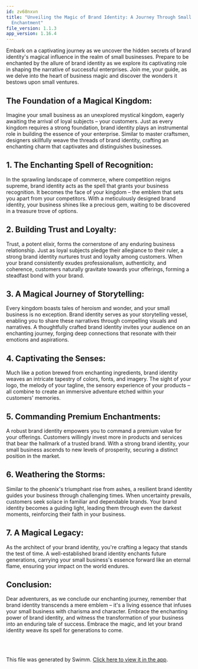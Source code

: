 ```yaml
---
id: zv68nxvn
title: "Unveiling the Magic of Brand Identity: A Journey Through Small Business
  Enchantment"
file_version: 1.1.3
app_version: 1.16.4
---
```


Embark on a captivating journey as we uncover the hidden secrets of brand identity's magical influence in the realm of small businesses. Prepare to be enchanted by the allure of brand identity as we explore its captivating role in shaping the narrative of successful enterprises. Join me, your guide, as we delve into the heart of business magic and discover the wonders it bestows upon small ventures.

## The Foundation of a Magical Kingdom:

Imagine your small business as an unexplored mystical kingdom, eagerly awaiting the arrival of loyal subjects – your customers. Just as every kingdom requires a strong foundation, brand identity plays an instrumental role in building the essence of your enterprise. Similar to master craftsmen, designers skillfully weave the threads of brand identity, crafting an enchanting charm that captivates and distinguishes businesses.

## 1\. The Enchanting Spell of Recognition:

In the sprawling landscape of commerce, where competition reigns supreme, brand identity acts as the spell that grants your business recognition. It becomes the face of your kingdom – the emblem that sets you apart from your competitors. With a meticulously designed brand identity, your business shines like a precious gem, waiting to be discovered in a treasure trove of options.

## 2\. Building Trust and Loyalty:

Trust, a potent elixir, forms the cornerstone of any enduring business relationship. Just as loyal subjects pledge their allegiance to their ruler, a strong brand identity nurtures trust and loyalty among customers. When your brand consistently exudes professionalism, authenticity, and coherence, customers naturally gravitate towards your offerings, forming a steadfast bond with your brand.

## 3\. A Magical Journey of Storytelling:

Every kingdom boasts tales of heroism and wonder, and your small business is no exception. Brand identity serves as your storytelling vessel, enabling you to share these narratives through compelling visuals and narratives. A thoughtfully crafted brand identity invites your audience on an enchanting journey, forging deep connections that resonate with their emotions and aspirations.

## 4\. Captivating the Senses:

Much like a potion brewed from enchanting ingredients, brand identity weaves an intricate tapestry of colors, fonts, and imagery. The sight of your logo, the melody of your tagline, the sensory experience of your products – all combine to create an immersive adventure etched within your customers' memories.

## 5\. Commanding Premium Enchantments:

A robust brand identity empowers you to command a premium value for your offerings. Customers willingly invest more in products and services that bear the hallmark of a trusted brand. With a strong brand identity, your small business ascends to new levels of prosperity, securing a distinct position in the market.

## 6\. Weathering the Storms:

Similar to the phoenix's triumphant rise from ashes, a resilient brand identity guides your business through challenging times. When uncertainty prevails, customers seek solace in familiar and dependable brands. Your brand identity becomes a guiding light, leading them through even the darkest moments, reinforcing their faith in your business.

## 7\. A Magical Legacy:

As the architect of your brand identity, you're crafting a legacy that stands the test of time. A well-established brand identity enchants future generations, carrying your small business's essence forward like an eternal flame, ensuring your impact on the world endures.

## Conclusion:

Dear adventurers, as we conclude our enchanting journey, remember that brand identity transcends a mere emblem – it's a living essence that infuses your small business with charisma and character. Embrace the enchanting power of brand identity, and witness the transformation of your business into an enduring tale of success. Embrace the magic, and let your brand identity weave its spell for generations to come.

<br/>

<br/>

This file was generated by Swimm. [Click here to view it in the app](https://app.swimm.io/repos/Z2l0aHViJTNBJTNBcGVhY29jay1ibG9ncyUzQSUzQVBlYWNvY2stSW5kaWE=/docs/zv68nxvn).
